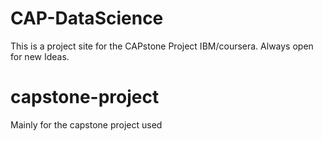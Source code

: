 # CAP-DataScience

This is a project site for the CAPstone Project IBM/coursera. Always open for new Ideas.
# capstone-project
Mainly for the capstone project used <br>

